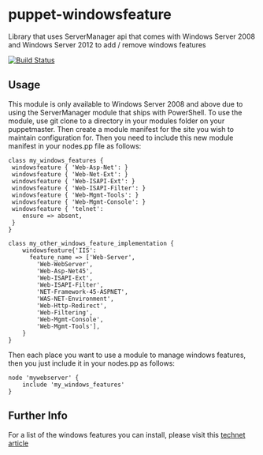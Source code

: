 puppet-windowsfeature
=====================

Library that uses ServerManager api that comes with Windows Server 2008 and Windows Server 2012 to add / remove windows features

[![Build Status](https://travis-ci.org/opentable/puppet-windowsfeature.png?branch=master)](https://travis-ci.org/opentable/puppet-windowsfeature)

Usage
--
This module is only available to Windows Server 2008 and above due to using the ServerManager module that ships with PowerShell.  To use the module, use git clone to a directory in your modules folder on your puppetmaster. Then create a module manifest for the site you wish to maintain configuration for. Then you need to include this new module manifest in your nodes.pp file as follows:
    
    class my_windows_features {
     windowsfeature { 'Web-Asp-Net': }
     windowsfeature { 'Web-Net-Ext': }
     windowsfeature { 'Web-ISAPI-Ext': }
     windowsfeature { 'Web-ISAPI-Filter': }
     windowsfeature { 'Web-Mgmt-Tools': }
     windowsfeature { 'Web-Mgmt-Console': }
     windowsfeature { 'telnet':
     	ensure => absent,
     }
    }
    
    class my_other_windows_feature_implementation {
        windowsfeature{'IIS':
          feature_name => ['Web-Server',
            'Web-WebServer',
            'Web-Asp-Net45',
            'Web-ISAPI-Ext',
            'Web-ISAPI-Filter',
            'NET-Framework-45-ASPNET',
            'WAS-NET-Environment',
            'Web-Http-Redirect',
            'Web-Filtering',
            'Web-Mgmt-Console',
            'Web-Mgmt-Tools'],
        }
    }
    
Then each place you want to use a module to manage windows features, then you just include it in your nodes.pp as follows:

    node 'mywebserver' {
    	include 'my_windows_features'
    }

Further Info
--
For a list of the windows features you can install, please visit this [technet article](http://technet.microsoft.com/en-us/library/cc732757.aspx)
    
    
